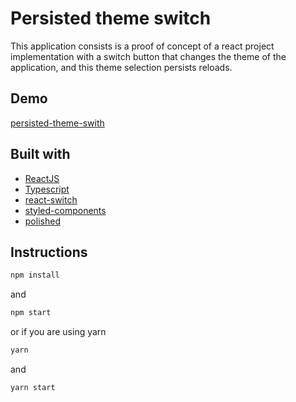 # Persisted theme switch

This application consists is a proof of concept of a react project implementation with a switch button that changes the theme of the application, and this theme selection persists reloads.

## Demo
[persisted-theme-swith](https://nostalgic-elion-564b2c.netlify.com/)

## Built with
* [ReactJS](https://github.com/facebook/react)
* [Typescript](https://github.com/microsoft/TypeScript)
* [react-switch](https://github.com/markusenglund/react-switch)
* [styled-components](https://github.com/styled-components/styled-components)
* [polished](https://github.com/styled-components/polished)

## Instructions

```sh
npm install
```
and

```sh
npm start
```

or if you are using yarn

```sh
yarn
```
and

```sh
yarn start
```
